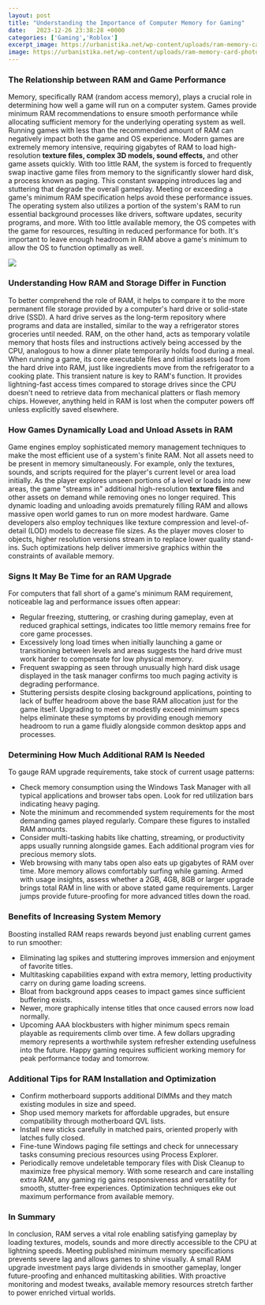 ```yaml
---
layout: post
title: "Understanding the Importance of Computer Memory for Gaming"
date:   2023-12-26 23:38:28 +0000
categories: ['Gaming','Roblox']
excerpt_image: https://urbanistika.net/wp-content/uploads/ram-memory-card-photo.jpg
image: https://urbanistika.net/wp-content/uploads/ram-memory-card-photo.jpg
---
```


### The Relationship between RAM and Game Performance 
Memory, specifically RAM (random access memory), plays a crucial role in determining how well a game will run on a computer system. Games provide minimum RAM recommendations to ensure smooth performance while allocating sufficient memory for the underlying operating system as well. Running games with less than the recommended amount of RAM can negatively impact both the game and OS experience.
Modern games are extremely memory intensive, requiring gigabytes of RAM to load high-resolution **texture files, complex 3D models, sound effects,** and other game assets quickly. With too little RAM, the system is forced to frequently swap inactive game files from memory to the significantly slower hard disk, a process known as paging. This constant swapping introduces lag and stuttering that degrade the overall gameplay. Meeting or exceeding a game's minimum RAM specification helps avoid these performance issues.
The operating system also utilizes a portion of the system's RAM to run essential background processes like drivers, software updates, security programs, and more. With too little available memory, the OS competes with the game for resources, resulting in reduced performance for both. It's important to leave enough headroom in RAM above a game's minimum to allow the OS to function optimally as well.

![](https://urbanistika.net/wp-content/uploads/ram-memory-card-photo.jpg)
### Understanding How RAM and Storage Differ in Function 
To better comprehend the role of RAM, it helps to compare it to the more permanent file storage provided by a computer's hard drive or solid-state drive (SSD). A hard drive serves as the long-term repository where programs and data are installed, similar to the way a refrigerator stores groceries until needed. 
RAM, on the other hand, acts as temporary volatile memory that hosts files and instructions actively being accessed by the CPU, analogous to how a dinner plate temporarily holds food during a meal. When running a game, its core executable files and initial assets load from the hard drive into RAM, just like ingredients move from the refrigerator to a cooking plate. 
This transient nature is key to RAM's function. It provides lightning-fast access times compared to storage drives since the CPU doesn't need to retrieve data from mechanical platters or flash memory chips. However, anything held in RAM is lost when the computer powers off unless explicitly saved elsewhere.
### How Games Dynamically Load and Unload Assets in RAM
Game engines employ sophisticated memory management techniques to make the most efficient use of a system's finite RAM. Not all assets need to be present in memory simultaneously. For example, only the textures, sounds, and scripts required for the player's current level or area load initially. 
As the player explores unseen portions of a level or loads into new areas, the game "streams in" additional high-resolution **texture files** and other assets on demand while removing ones no longer required. This dynamic loading and unloading avoids prematurely filling RAM and allows massive open world games to run on more modest hardware. 
Game developers also employ techniques like texture compression and level-of-detail (LOD) models to decrease file sizes. As the player moves closer to objects, higher resolution versions stream in to replace lower quality stand-ins. Such optimizations help deliver immersive graphics within the constraints of available memory.
### Signs It May Be Time for an RAM Upgrade
For computers that fall short of a game's minimum RAM requirement, noticeable lag and performance issues often appear:
- Regular freezing, stuttering, or crashing during gameplay, even at reduced graphical settings, indicates too little memory remains free for core game processes. 
- Excessively long load times when initially launching a game or transitioning between levels and areas suggests the hard drive must work harder to compensate for low physical memory. 
- Frequent swapping as seen through unusually high hard disk usage displayed in the task manager confirms too much paging activity is degrading performance. 
- Stuttering persists despite closing background applications, pointing to lack of buffer headroom above the base RAM allocation just for the game itself.
Upgrading to meet or modestly exceed minimum specs helps eliminate these symptoms by providing enough memory headroom to run a game fluidly alongside common desktop apps and processes.
### Determining How Much Additional RAM Is Needed  
To gauge RAM upgrade requirements, take stock of current usage patterns:
- Check memory consumption using the Windows Task Manager with all typical applications and browser tabs open. Look for red utilization bars indicating heavy paging.
- Note the minimum and recommended system requirements for the most demanding games played regularly. Compare these figures to installed RAM amounts. 
- Consider multi-tasking habits like chatting, streaming, or productivity apps usually running alongside games. Each additional program vies for precious memory slots.
- Web browsing with many tabs open also eats up gigabytes of RAM over time. More memory allows comfortably surfing while gaming.
Armed with usage insights, assess whether a 2GB, 4GB, 8GB or larger upgrade brings total RAM in line with or above stated game requirements. Larger jumps provide future-proofing for more advanced titles down the road.
### Benefits of Increasing System Memory
Boosting installed RAM reaps rewards beyond just enabling current games to run smoother:
- Eliminating lag spikes and stuttering improves immersion and enjoyment of favorite titles.
- Multitasking capabilities expand with extra memory, letting productivity carry on during game loading screens. 
- Bloat from background apps ceases to impact games since sufficient buffering exists. 
- Newer, more graphically intense titles that once caused errors now load normally.
- Upcoming AAA blockbusters with higher minimum specs remain playable as requirements climb over time.
A few dollars upgrading memory represents a worthwhile system refresher extending usefulness into the future. Happy gaming requires sufficient working memory for peak performance today and tomorrow.
### Additional Tips for RAM Installation and Optimization
- Confirm motherboard supports additional DIMMs and they match existing modules in size and speed. 
- Shop used memory markets for affordable upgrades, but ensure compatibility through motherboard QVL lists.
- Install new sticks carefully in matched pairs, oriented properly with latches fully closed. 
- Fine-tune Windows paging file settings and check for unnecessary tasks consuming precious resources using Process Explorer.
- Periodically remove undeletable temporary files with Disk Cleanup to maximize free physical memory.
With some research and care installing extra RAM, any gaming rig gains responsiveness and versatility for smooth, stutter-free experiences. Optimization techniques eke out maximum performance from available memory.
### In Summary 
In conclusion, RAM serves a vital role enabling satisfying gameplay by loading textures, models, sounds and more directly accessible to the CPU at lightning speeds. Meeting published minimum memory specifications prevents severe lag and allows games to shine visually. A small RAM upgrade investment pays large dividends in smoother gameplay, longer future-proofing and enhanced multitasking abilities. With proactive monitoring and modest tweaks, available memory resources stretch farther to power enriched virtual worlds.